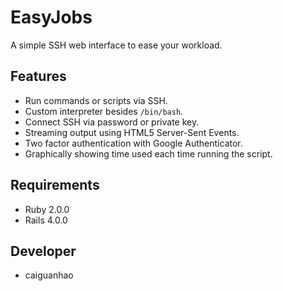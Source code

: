 EasyJobs
========

A simple SSH web interface to ease your workload.

Features
--------

* Run commands or scripts via SSH.
* Custom interpreter besides ``/bin/bash``.
* Connect SSH via password or private key.
* Streaming output using HTML5 Server-Sent Events.
* Two factor authentication with Google Authenticator.
* Graphically showing time used each time running the script.

Requirements
------------

* Ruby 2.0.0
* Rails 4.0.0

Developer
---------

* caiguanhao
